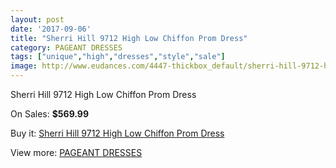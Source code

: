 ```yaml
---
layout: post
date: '2017-09-06'
title: "Sherri Hill 9712 High Low Chiffon Prom Dress"
category: PAGEANT DRESSES
tags: ["unique","high","dresses","style","sale"]
image: http://www.eudances.com/4447-thickbox_default/sherri-hill-9712-high-low-chiffon-prom-dress.jpg
---
```

Sherri Hill 9712 High Low Chiffon Prom Dress

On Sales: **$569.99**
<a href="https://www.eudances.com/en/pageant-dresses/1485-sherri-hill-9712-high-low-chiffon-prom-dress.html"><amp-img layout="responsive" width="600" height="600" src="//www.eudances.com/4447-thickbox_default/sherri-hill-9712-high-low-chiffon-prom-dress.jpg" alt="Sherri Hill 9712 High Low Chiffon Prom Dress 0" /></a>
<a href="https://www.eudances.com/en/pageant-dresses/1485-sherri-hill-9712-high-low-chiffon-prom-dress.html"><amp-img layout="responsive" width="600" height="600" src="//www.eudances.com/4450-thickbox_default/sherri-hill-9712-high-low-chiffon-prom-dress.jpg" alt="Sherri Hill 9712 High Low Chiffon Prom Dress 1" /></a>
<a href="https://www.eudances.com/en/pageant-dresses/1485-sherri-hill-9712-high-low-chiffon-prom-dress.html"><amp-img layout="responsive" width="600" height="600" src="//www.eudances.com/4449-thickbox_default/sherri-hill-9712-high-low-chiffon-prom-dress.jpg" alt="Sherri Hill 9712 High Low Chiffon Prom Dress 2" /></a>
<a href="https://www.eudances.com/en/pageant-dresses/1485-sherri-hill-9712-high-low-chiffon-prom-dress.html"><amp-img layout="responsive" width="600" height="600" src="//www.eudances.com/4448-thickbox_default/sherri-hill-9712-high-low-chiffon-prom-dress.jpg" alt="Sherri Hill 9712 High Low Chiffon Prom Dress 3" /></a>

Buy it: [Sherri Hill 9712 High Low Chiffon Prom Dress](https://www.eudances.com/en/pageant-dresses/1485-sherri-hill-9712-high-low-chiffon-prom-dress.html "Sherri Hill 9712 High Low Chiffon Prom Dress")

View more: [PAGEANT DRESSES](https://www.eudances.com/en/16-pageant-dresses "PAGEANT DRESSES")